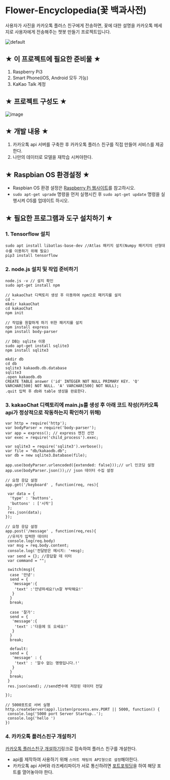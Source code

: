 # Flower-Encyclopedia(꽃 백과사전)
사용자가 사진을 카카오톡 플러스 친구에게 전송하면, 꽃에 대한 설명을 카카오톡 메세지로 사용자에게 전송해주는 챗봇 만들기 프로젝트입니다.

![default](https://user-images.githubusercontent.com/43947747/46646985-613bb200-cbc8-11e8-89e5-7e5e59cb81eb.PNG)

## ★ 이 프로젝트에 필요한 준비물 ★
1. Raspberry Pi3
2. Smart Phone(iOS, Android 모두 가능)
3. KaKao Talk 계정

## ★ 프로젝트 구성도 ★
![image](https://user-images.githubusercontent.com/43947747/46646178-9db8df00-cbc3-11e8-931d-4f227ad1d272.png)

## ★ 개발 내용 ★
1. 카카오톡 api 서버를 구축한 후 카카오톡 플러스 친구를 직접 만들어 서비스를 제공한다.
2. 나만의 데이터로 모델을 재학습 시켜야한다.

## ★ Raspbian OS 환경설정 ★
- Raspbian OS 환경 설정은 [Raspberry Pi 웹사이트](https://www.raspberrypi.org/documentation/installation/installing-images/)를 참고하시오.
- `sudo apt-get uprade` 명령을 먼저 실행시킨 후 `sudo apt-get update` 명령을 실행시켜 OS를 업데이트 하시오.

## ★ 필요한 프로그램과 도구 설치하기 ★
### 1. Tensorflow 설치
 ```sudo apt-get install python3-pip //기본적으로 Raspbian OS에 설치되지만 혹시 모르니 해 볼 것!(python3.x 용)
sudo apt install libatlas-base-dev //Atlas 패키지 설치(Numpy 패키지의 선형대수를 이용하기 위해 필요)
pip3 install tensorflow
```

### 2. node.js 설치 및 작업 준비하기
```sudo apt-get install nodejs
node.js -v // 설치 확인
sudo apt-get install npm

// kakaoChat 디렉토리 생성 후 이동하여 npm으로 패키지를 설치
cd ~
mkdir kakaoChat
cd kakaoChat
npm init

// 작업을 원할하게 하기 위한 패키지를 설치
npm install express
npm install body-parser

// DB는 sqlite 이용
sudo apt-get install sqlite3
npm install sqlite3

mkdir db
cd db
sqlite3 kakaodb.db.database
sqlite3
.open kakaodb.db
CREATE TABLE answer ('id' INTEGER NOT NULL PRIMARY KEY. 'Q' VARCHAR[500] NOT NULL. 'A' VARCHAR[500] NOT NULL);
.quit 입력 후 db와 table 생성을 완료한다.
```

### 3. kakaoChat 디렉토리에 main.js를 생성 후 아래 코드 작성(카카오톡 api가 정상적으로 작동하는지 확인하기 위해)
```var express = require('express');
var http = require('http');
var bodyParser = require('body-parser');
var app = express(); // express 엔진 선언
var exec = require('child_process').exec;

var sqlite3 = require('sqlite3').verbose();
var file = "db/kakaodb.db";
var db = new sqlite3.Database(file);

app.use(bodyParser.urlencoded({extended: false}));// url 인코딩 설정
app.use(bodyParser.json());// json 데이터 수집 설정

// 요청 응답 설정
app.get('/keyboard' , function(req, res){

 var data = {
  'type' : 'buttons',
  'buttons' : ['시작']
 };
 res.json(data);
});

// 요청 응답 설정
app.post('/message' , function(req,res){
 //유저가 입력한 데이터
 console.log(req.body)
 var msg = req.body.content;
 console.log('전달받은 메시지: '+msg);
 var send = {}; //응답할 데 이터
 var command = "";

 switch(msg){
  case '안녕':
  send = {
   'message':{
    'text' :'안녕하세요!\n잘 부탁해요!'
   }
  }
  break;

  case '잘가':
  send = {
   'message':{
    'text' :'다음에 또 오세요!'
   }
  }
  break;

  default:
  send = {
   'message' : {
    'text' : '알수 없는 명령입니다.!'
   }
  }
  break;
 }
 res.json(send); //send변수에 저장된 데이터 전달

});

// 5000포트로 서버 실행
http.createServer(app).listen(process.env.PORT || 5000, function() {
 console.log('5000 port Server Startup..');
 console.log('hello ')
})
```

### 4. 카카오톡 플러스친구 개설하기
[카카오톡 플러스친구 개설하기](https://center-pf.kakao.com/)링크로 접속하여 플러스 친구를 개설한다.
- api를 제작하여 사용하기 위해 `스마트 채팅의 API형으로 설정`해야한다.
- 카카오톡 api 서버와 라즈베리파이가 서로 통신하려면 [포트포워딩](https://blog.naver.com/roboholic84/221052591741)을 하여 해당 포트를 열어놓아야 한다.
